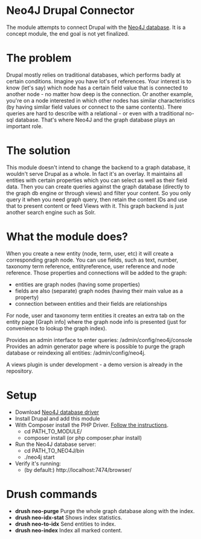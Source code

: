 # Neo4J Drupal Connector

The module attempts to connect Drupal with the [Neo4J database](http://www.neo4j.org/). It is a concept module, the end goal is not yet finalized.

# The problem

Drupal mostly relies on traditional databases, which performs badly at certain conditions. Imagine you have lot's of references. Your interest is to know (let's say) which node has a certain field value that is connected to another node - no matter how deep is the connection. Or another example, you're on a node interested in which other nodes has similar characteristics (by having similar field values or connect to the same contents). There queries are hard to describe with a relational - or even with a traditional no-sql database. That's where Neo4J and the graph database plays an important role.


# The solution

This module doesn't intend to change the backend to a graph database, it wouldn't serve Drupal as a whole. In fact it's an overlay. It maintains all entities with certain properties which you can select as well as their field data. Then you can create queries against the graph database (directly to the graph db engine or through views) and filter your content. So you only query it when you need graph query, then retain the content IDs and use that to present content or feed Views with it. This graph backend is just another search engine such as Solr.


# What the module does?

When you create a new entity (node, term, user, etc) it will create a corresponding graph node. You can use fields, such as text, number, taxonomy term reference, entityreference, user reference and node reference. Those properties and connections will be added to the graph:

* entities are graph nodes (having some properties)
* fields are also (separate) graph nodes (having their main value as a property)
* connection between entities and their fields are relationships

For node, user and taxonomy term entities it creates an extra tab on the entity page [Graph info] where the graph node info is presented (just for convenience to lookup the graph index).

Provides an admin interface to enter queries: /admin/config/neo4j/console
Provides an admin generator page where is possible to purge the graph database or reindexing all entities: /admin/config/neo4j.

A views plugin is under development - a demo version is already in the repository.


# Setup

* Download [Neo4J database driver](http://www.neo4j.org/download)
* Install Drupal and add this module
* With Composer install the PHP Driver. [Follow the instructions](https://github.com/jadell/neo4jphp).
  * cd PATH_TO_MODULE/
  * composer install (or php composer.phar install)
* Run the Neo4J database server:
  * cd PATH_TO_NEO4J/bin
  * ./neo4j start
* Verify it's running:
  * (by default:) http://localhost:7474/browser/


# Drush commands

* **drush neo-purge** Purge the whole graph database along with the index.
* **drush neo-idx-stat** Shows index statistics.
* **drush neo-to-idx** Send entities to index.
* **drush neo-index** Index all marked content.

